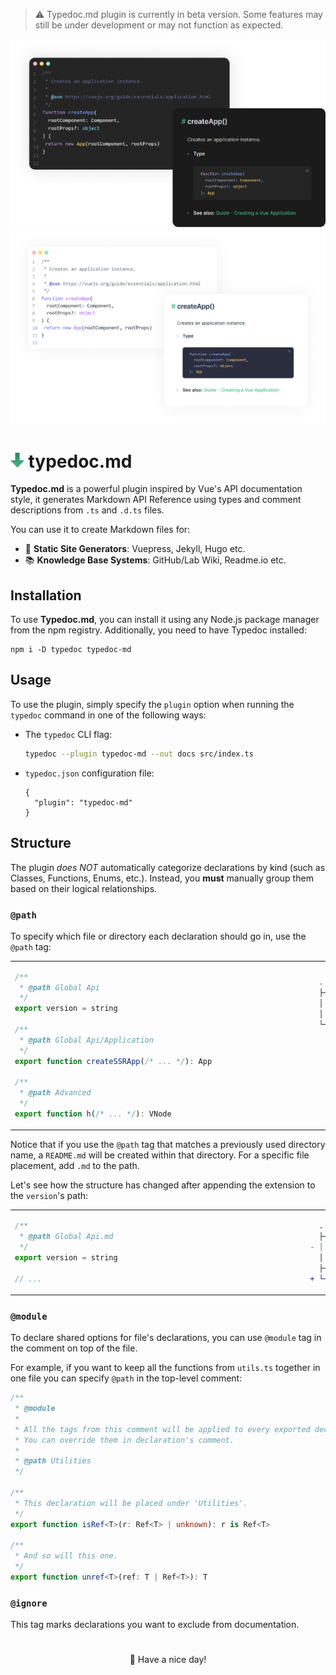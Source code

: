 > ⚠️
> Typedoc.md plugin is currently in beta version. Some features may still be under development or may not function as expected.

<img src="preview-dark.png#gh-dark-mode-only"/>
<img src="preview-light.png#gh-light-mode-only"/>

<h1>
  <img src="down.svg" height="24"/>
  typedoc.md
</h1>

**Typedoc.md** is a powerful plugin inspired by Vue's API documentation style, it generates Markdown API Reference using types and comment descriptions from `.ts` and `.d.ts` files.

You can use it to create Markdown files for:
- 🔧 **Static Site Generators**: Vuepress, Jekyll, Hugo etc.
- 📚 **Knowledge Base Systems**: GitHub/Lab Wiki, Readme.io etc.

## Installation

To use **Typedoc.md**, you can install it using any Node.js package manager from the npm registry. Additionally, you need to have Typedoc installed:

```
npm i -D typedoc typedoc-md
```

## Usage

To use the plugin, simply specify the `plugin` option when running the `typedoc` command in one of the following ways:

- The `typedoc` CLI flag:

  ```sh
  typedoc --plugin typedoc-md --out docs src/index.ts
  ```

- `typedoc.json` configuration file:

  ```jsonc
  {
    "plugin": "typedoc-md"
  }
  ```

## Structure

The plugin _does NOT_ automatically categorize declarations by kind (such as Classes, Functions, Enums, etc.). Instead, you **must** manually group them based on their logical relationships.

### `@path`

To specify which file or directory each declaration should go in, use the `@path` tag:

<table>
<tr>
<td>
  
```ts
/**                                                               
 * @path Global Api
 */
export version = string

/**
 * @path Global Api/Application
 */
export function createSSRApp(/* ... */): App

/**
 * @path Advanced
 */
export function h(/* ... */): VNode
```

</td>
<td>

```bash
.
├── Global Api/
│   ├── README.md     
│   └── Application.md
└── Advanced.md       










```

</td>
</tr>
</table>

Notice that if you use the `@path` tag that matches a previously used directory name, a `README.md` will be created within that directory. For a specific file placement, add `.md` to the path.

Let's see how the structure has changed after appending the extension to the `version`'s path:

<table>
<tr>
<td>
  
```ts
/**                                                             
 * @path Global Api.md
 */
export version = string

// ...
```

</td>
<td>

```diff
  .
  ├── Global Api/
- │   ├── README.md     
  │   └── Application.md
  ├── Advanced.md       
+ └── Global Api.md    

```

</td>
</tr>
</table>

### `@module`

To declare shared options for file's declarations, you can use `@module` tag in the comment on top of the file. 

For example, if you want to keep all the functions from `utils.ts` together in one file you can specify `@path` in the top-level comment:

```ts
/**
 * @module
 *
 * All the tags from this comment will be applied to every exported declaration.
 * You can override them in declaration's comment.
 *
 * @path Utilities
 */

/**
 * This declaration will be placed under 'Utilities'.
 */
export function isRef<T>(r: Ref<T> | unknown): r is Ref<T>

/**
 * And so will this one.
 */
export function unref<T>(ref: T | Ref<T>): T
```

### `@ignore`

This tag marks declarations you want to exclude from documentation.

<h1></h1>

<p align="center">
🌸 Have a nice day!
</p>
